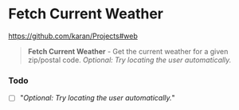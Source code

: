 # Fetch Current Weather  
  
https://github.com/karan/Projects#web  
  
> **Fetch Current Weather** - Get the current weather for a given zip/postal code. *Optional: Try locating the user automatically.*  
  
### Todo

- [ ] "*Optional: Try locating the user automatically.*"  